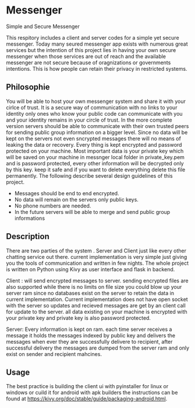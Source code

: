 # Messenger
Simple and Secure Messenger 

This respitory includes a client and server codes for a simple yet secure messenger.
Today many seured messenger app exists with numerous great services but the intention of this project lies in having your own secure messenger when those services are out of reach and the available messenger are not secure because of oragnizations or governments intentions. This is how people can retain their privacy in restricted systems.

## Philosophie
You will be able to host your own messenger system and share it with your cirlce of trust. It is a secure way of communication with no links to your identity only ones who know your public code can communicate with you and your identity remains in your circle of trust. In the more complete version servers should be able to communicate with their own trusted peers for sending public group information on a bigger level. Since no data will be kept on the servers not even sncrypted messages there will no means of leaking the data or recovery. Every thing is kept encrypted and password protected on your machine. Most important data is your private key which will be saved on your machine in messnger local folder in private_key.pem and is password protected, every other information will be decrypted only by this key. keep it safe and if you want to delete everything delete this file permanently. The following describe several design guidelines of this project.

- Messages should be end to end encrypted.
- No data will remain on the servers only public keys.
- No phone numbers are needed.
- In the future servers will be able to merge and send public group informations

## Description
There are two parties of the system . Server and Client just like every other chatting service out there. current implementation is very simple just giving you the tools of communication and written in few nights. The whole project is written on Python using Kivy as user interface and flask in backend.

Client : will send encrypted messages to server. sending encrypted files are also supported while there is no limits on file size you could blow up your server ram since no databases exist on the server to retain the data in current implementation.
Current implementation does not have open socket with the server so updates and recieved messages are get by an client call for update to the server. all data existing on your machine is encrypted with your private key and private key is also password protected.

Server: Every information is kept on ram. each time server receives a message it holds the messages indexed by public key and delivers the messages when ever they are successfully delivere to recipient, after successful delivery the messages are dumped from the server ram and only exist on sender and recipient mahcines.

## Usage
The best practice is building the client ui with pyinstaller for linux or windows or cuild it for android with apk builders the instructions can be found at https://kivy.org/doc/stable/guide/packaging-android.html.


